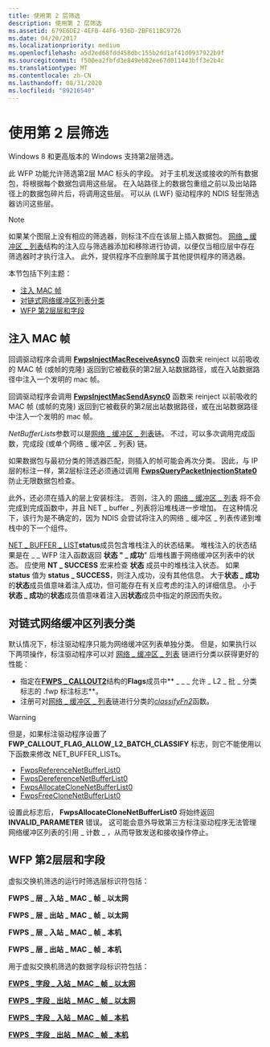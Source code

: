 ```yaml
---
title: 使用第 2 层筛选
description: 使用第 2 层筛选
ms.assetid: 679E6DE2-4EFB-44F6-936D-2BF611BC9726
ms.date: 04/20/2017
ms.localizationpriority: medium
ms.openlocfilehash: a5d2ed68fdd458dbc155b2dd1af41d0937922b9f
ms.sourcegitcommit: f500ea2fbfd3e849eb82ee67d011443bff3e2b4c
ms.translationtype: MT
ms.contentlocale: zh-CN
ms.lasthandoff: 08/31/2020
ms.locfileid: "89216540"
---
```

# <a name="using-layer-2-filtering"></a>使用第 2 层筛选

Windows 8 和更高版本的 Windows 支持第2层筛选。

此 WFP 功能允许筛选第2层 MAC 标头的字段。 对于主机发送或接收的所有数据包，将根据每个数据包调用这些层。 在入站路径上的数据包重组之前以及出站路径上的数据包碎片后，将调用这些层。 可以从 (LWF) 驱动程序的 NDIS 轻型筛选器访问这些层。

> [!NOTE]
> 如果某个图层上没有相应的筛选器，则标注不应在该层上插入数据包。 [网络 \_ 缓冲区 \_ 列表](net-buffer-list-structure.md)结构的注入应与筛选器添加和移除进行协调，以便仅当相应层中存在筛选器时才执行注入。 此外，提供程序不应删除属于其他提供程序的筛选器。 

本节包括下列主题：

-   [注入 MAC 帧](#injecting-mac-frames)
-   [对链式网络缓冲区列表分类](#classifying-chained-network-buffer-lists)
-   [WFP 第2层层和字段](#wfp-layer-2-layers-and-fields)

## <a name="injecting-mac-frames"></a>注入 MAC 帧

回调驱动程序会调用 [**FwpsInjectMacReceiveAsync0**](/windows-hardware/drivers/ddi/fwpsk/nf-fwpsk-fwpsinjectmacreceiveasync0) 函数来 reinject 以前吸收的 MAC 帧 (或帧的克隆) 返回到它被截获的第2层入站数据路径，或在入站数据路径中注入一个发明的 mac 帧。

回调驱动程序会调用 [**FwpsInjectMacSendAsync0**](/windows-hardware/drivers/ddi/fwpsk/nf-fwpsk-fwpsinjectmacsendasync0) 函数来 reinject 以前吸收的 MAC 帧 (或帧的克隆) 返回到它被截获的第2层出站数据路径，或在出站数据路径中注入一个发明的 mac 帧。

*NetBufferLists*参数可以是[网络 \_ 缓冲区 \_ 列表](net-buffer-list-structure.md)链。 不过，可以多次调用完成函数，完成段 (或单个网络 \_ 缓冲区 \_ 列表) 链。

如果数据包与最初分类的筛选器匹配，则插入的帧可能会再次分类。 因此，与 IP 层的标注一样，第2层标注还必须通过调用 [**FwpsQueryPacketInjectionState0**](/windows-hardware/drivers/ddi/fwpsk/nf-fwpsk-fwpsquerypacketinjectionstate0)防止无限数据包检查。

此外，还必须在插入的层上安装标注。 否则，注入的 [网络 \_ 缓冲区 \_ 列表](net-buffer-list-structure.md) 将不会完成到完成函数中，并且 NET \_ buffer \_ 列表将沿堆栈进一步增加。 在这种情况下，该行为是不确定的，因为 NDIS 会尝试将注入的网络 \_ 缓冲区 \_ 列表传递到堆栈中的下一个组件。

[NET \_ BUFFER \_ LIST](net-buffer-list-structure.md)**status**成员包含堆栈注入的状态结果。 堆栈注入的状态结果是在 \_ \_ WFP 注入函数返回 **状态 " \_ 成功**" 后堆栈置于网络缓冲区列表中的状态。 应使用 **NT \_ SUCCESS** 宏来检查 **状态** 成员中的堆栈注入状态。 如果 **status** 值为 **status \_ SUCCESS**，则注入成功，没有其他信息。 大于**状态 \_ 成功**的**状态**成员值意味着注入成功，但可能存在有关应考虑的注入的详细信息。 小于**状态 \_ 成功**的**状态**成员值意味着注入因**状态**成员中指定的原因而失败。

## <a name="classifying-chained-network-buffer-lists"></a>对链式网络缓冲区列表分类

默认情况下，标注驱动程序只能为网络缓冲区列表单独分类。 但是，如果执行以下两项操作，标注驱动程序可以对 [网络 \_ 缓冲区 \_ 列表](net-buffer-list-structure.md) 链进行分类以获得更好的性能：

-   指定在[**FWPS \_ CALLOUT2**](/windows-hardware/drivers/ddi/fwpsk/ns-fwpsk-fwps_callout2_)结构的**Flags**成员中** \_ \_ \_ 允许 \_ L2 \_ 批 \_ 分类标志的 .fwp 标注标志**。
-   注册可对[网络 \_ 缓冲区 \_ 列表](net-buffer-list-structure.md)链进行分类的[*classifyFn2*](/windows-hardware/drivers/ddi/fwpsk/nc-fwpsk-fwps_callout_classify_fn2)函数。

> [!WARNING]
> 但是，如果标注驱动程序设置了 **FWP_CALLOUT_FLAG_ALLOW_L2_BATCH_CLASSIFY** 标志，则它不能使用以下函数来修改 NET_BUFFER_LISTs。
> 
> - [FwpsReferenceNetBufferList0](/windows-hardware/drivers/ddi/fwpsk/nf-fwpsk-fwpsreferencenetbufferlist0)
> - [FwpsDereferenceNetBufferList0](/windows-hardware/drivers/ddi/fwpsk/nf-fwpsk-fwpsdereferencenetbufferlist0)
> - [FwpsAllocateCloneNetBufferList0](/windows-hardware/drivers/ddi/fwpsk/nf-fwpsk-fwpsallocateclonenetbufferlist0)
> - [FwpsFreeCloneNetBufferList0](/windows-hardware/drivers/ddi/fwpsk/nf-fwpsk-fwpsfreeclonenetbufferlist0)
>
> 设置此标志后， **FwpsAllocateCloneNetBufferList0** 将始终返回 **INVALID_PARAMETER** 错误。 这可能会意外导致第三方标注驱动程序无法管理网络缓冲区列表的引用 \_ 计数 \_ ，从而导致发送和接收操作停止。

## <a name="wfp-layer-2-layers-and-fields"></a>WFP 第2层层和字段

虚拟交换机筛选的运行时筛选层标识符包括：

**FWPS \_ 层 \_ 入站 \_ MAC \_ 帧 \_ 以太网**

**FWPS \_ 层 \_ 出站 \_ MAC \_ 帧 \_ 以太网**

**FWPS \_ 层 \_ 入站 \_ MAC \_ 帧 \_ 本机**

**FWPS \_ 层 \_ 出站 \_ MAC \_ 帧 \_ 本机**

用于虚拟交换机筛选的数据字段标识符包括：

[**FWPS \_ 字段 \_ 入站 \_ MAC \_ 帧 \_ 以太网**](/windows-hardware/drivers/ddi/fwpsk/ne-fwpsk-fwps_fields_inbound_mac_frame_ethernet_)

[**FWPS \_ 字段 \_ 出站 \_ MAC \_ 帧 \_ 以太网**](/windows-hardware/drivers/ddi/fwpsk/ne-fwpsk-fwps_fields_outbound_mac_frame_ethernet_)

[**FWPS \_ 字段 \_ 入站 \_ MAC \_ 帧 \_ 本机**](/windows-hardware/drivers/ddi/fwpsk/ne-fwpsk-fwps_fields_inbound_mac_frame_native_)

[**FWPS \_ 字段 \_ 出站 \_ MAC \_ 帧 \_ 本机**](/windows-hardware/drivers/ddi/fwpsk/ne-fwpsk-fwps_fields_outbound_mac_frame_native_)

 


